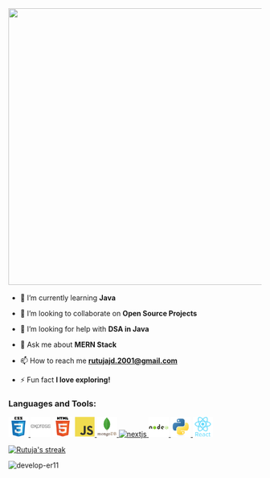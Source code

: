 
<!--https://user-images.githubusercontent.com/66289022/174021793-4928992e-19c6-437d-b71f-fca15a1d477f.mp4-->

<img src="https://user-images.githubusercontent.com/66289022/175106924-6de9007e-92c2-4de1-813c-9ebce0f13ce9.png" height="550px" width="1000px">
<!--<img src="https://user-images.githubusercontent.com/66289022/175109211-084dd508-a061-4b94-bd6d-2457d4ecdc7d.png" height="600px" width="1000px">-->




<!--## ❤ Views and Followers
<a href="https://github.com/develop-er11/github-profile-views-counter">
    <img src="https://komarev.com/ghpvc/?username=develop-er11">
</a>
<a href="https://github.com/develop-er11?tab=followers"><img src="https://img.shields.io/github/followers/develop-er11?label=Followers&style=social" alt="GitHub Badge"></a>-->





- 🌱 I’m currently learning **Java**

- 👯 I’m looking to collaborate on **Open Source Projects**

- 🤝 I’m looking for help with **DSA in Java**

- 💬 Ask me about **MERN Stack**

- 📫 How to reach me **rutujajd.2001@gmail.com**

- ⚡ Fun fact **I love exploring!**

<!--<h3 align="left">Connect with me:</h3>
<p align="left">
<a href="https://twitter.com/its_sneha__" target="blank"><img align="center" src="https://raw.githubusercontent.com/rahuldkjain/github-profile-readme-generator/master/src/images/icons/Social/twitter.svg" alt="its_sneha__" height="30" width="40" /></a>
<a href="https://linkedin.com/in/https://www.linkedin.com/in/sneha-patil-6593981a0/" target="blank"><img align="center" src="https://raw.githubusercontent.com/rahuldkjain/github-profile-readme-generator/master/src/images/icons/Social/linked-in-alt.svg" alt="https://www.linkedin.com/in/sneha-patil-6593981a0/" height="30" width="40" /></a>
</p>-->

<h3 align="left">Languages and Tools:</h3>
<p align="left"> <a href="https://www.w3schools.com/css/" target="_blank" rel="noreferrer"> <img src="https://raw.githubusercontent.com/devicons/devicon/master/icons/css3/css3-original-wordmark.svg" alt="css3" width="40" height="40"/> </a>
   <img src="https://raw.githubusercontent.com/devicons/devicon/master/icons/express/express-original-wordmark.svg" alt="express" width="40" height="40"/> </a> <img src="https://raw.githubusercontent.com/devicons/devicon/master/icons/html5/html5-original-wordmark.svg" alt="html5" width="40" height="40"/> </a> <a href="https://developer.mozilla.org/en-US/docs/Web/JavaScript" target="_blank" rel="noreferrer"> <img src="https://raw.githubusercontent.com/devicons/devicon/master/icons/javascript/javascript-original.svg" alt="javascript" width="40" height="40"/> </a> <a href="https://www.mongodb.com/" target="_blank" rel="noreferrer"> <img src="https://raw.githubusercontent.com/devicons/devicon/master/icons/mongodb/mongodb-original-wordmark.svg" alt="mongodb" width="40" height="40"/> </a> <a href="https://nextjs.org/" target="_blank" rel="noreferrer"> <img src="https://cdn.worldvectorlogo.com/logos/nextjs-2.svg" alt="nextjs" width="40" height="40"/> </a> <a href="https://nodejs.org" target="_blank" rel="noreferrer"> <img src="https://raw.githubusercontent.com/devicons/devicon/master/icons/nodejs/nodejs-original-wordmark.svg" alt="nodejs" width="40" height="40"/> </a> <a href="https://www.python.org" target="_blank" rel="noreferrer"> <img src="https://raw.githubusercontent.com/devicons/devicon/master/icons/python/python-original.svg" alt="python" width="40" height="40"/> </a> <a href="https://reactjs.org/" target="_blank" rel="noreferrer"> <img src="https://raw.githubusercontent.com/devicons/devicon/master/icons/react/react-original-wordmark.svg" alt="react" width="40" height="40"/> </a> </p>




<p align="left">
    <a href="https://github.com/develop-er11/github-readme-streak-stats">
        <img title="🔥 Get streak stats for your profile at git.io/streak-stats" alt="Rutuja's streak" src="https://github-readme-streak-stats.herokuapp.com/?user=develop-er11&theme=black-ice&hide_border=true&stroke=0000&background=060A0CD0"/>
    </a>
</p>

<p align="left"> <img src="https://komarev.com/ghpvc/?username=develop-er11&label=Profile%20views&color=0e75b6&style=flat" alt="develop-er11" />

